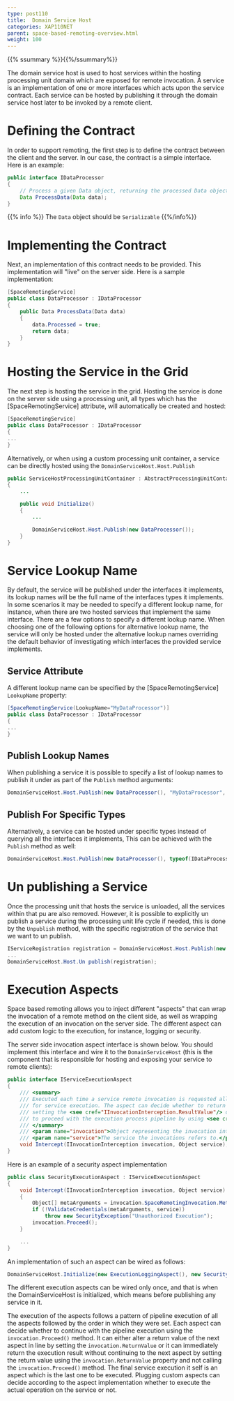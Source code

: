 ```yaml
---
type: post110
title:  Domain Service Host
categories: XAP110NET
parent: space-based-remoting-overview.html
weight: 100
---
```




{{% ssummary %}}{{%/ssummary%}}


The domain service host is used to host services within the hosting processing unit domain which are exposed for remote invocation. A service is an implementation of one or more interfaces which acts upon the service contract. Each service can be hosted by publishing it through the domain service host later to be invoked by a remote client.



# Defining the Contract

In order to support remoting, the first step is to define the contract between the client and the server. In our case, the contract is a simple interface. Here is an example:


```java
public interface IDataProcessor
{
    // Process a given Data object, returning the processed Data object.
    Data ProcessData(Data data);
}
```

{{% info %}}
The `Data` object should be `Serializable`
{{%/info%}}

# Implementing the Contract

Next, an implementation of this contract needs to be provided. This implementation will "live" on the server side. Here is a sample implementation:


```csharp
[SpaceRemotingService]
public class DataProcessor : IDataProcessor
{
    public Data ProcessData(Data data)
    {
    	data.Processed = true;
    	return data;
    }
}
```

# Hosting the Service in the Grid

The next step is hosting the service in the grid. Hosting the service is done on the server side using a processing unit, all types which has the \[SpaceRemotingService\] attribute, will automatically be created and hosted:


```csharp
[SpaceRemotingService]
public class DataProcessor : IDataProcessor
{
...
}
```

Alternatively, or when using a custom processing unit container, a service can be directly hosted using the `DomainServiceHost.Host.Publish`


```java
public ServiceHostProcessingUnitContainer : AbstractProcessingUnitContainer
{
    ...

    public void Initialize()
    {
        ...

        DomainServiceHost.Host.Publish(new DataProcessor());
    }
}
```

# Service Lookup Name

By default, the service will be published under the interfaces it implements, its lookup names will be the full name of the interfaces types it implements. In some scenarios it may be needed to specify a different lookup name, for instance, when there are two hosted services that implement the same interface. There are a few options to specify a different lookup name. When choosing one of the following options for alternative lookup name, the service will only be hosted under the alternative lookup names overriding the default behavior of investigating which interfaces the provided service implements.

## Service Attribute

A different lookup name can be specified by the \[SpaceRemotingService\] `LookupName` property:


```csharp
[SpaceRemotingService(LookupName="MyDataProcessor")]
public class DataProcessor : IDataProcessor
{
...
}
```

## Publish Lookup Names

When publishing a service it is possible to specify a list of lookup names to publish it under as part of the `Publish` method arguments:


```csharp
DomainServiceHost.Host.Publish(new DataProcessor(), "MyDataProcessor", "MySpecialDataProcessor");
```

## Publish For Specific Types

Alternatively, a service can be hosted under specific types instead of querying all the interfaces it implements, This can be achieved with the `Publish` method as well:


```csharp
DomainServiceHost.Host.Publish(new DataProcessor(), typeof(IDataProcessor), typeof(IMyService));
```

# Un publishing a Service

Once the processing unit that hosts the service is unloaded, all the services within that pu are also removed.
However, it is possible to explicitly un publish a service during the processing unit life cycle if needed, this is done by the `Unpublish` method, with the specific registration of the service that we want to un publish.


```csharp
IServiceRegistration registration = DomainServiceHost.Host.Publish(new DataProcessor());
...
DomainServiceHost.Host.Un publish(registration);
```

# Execution Aspects

Space based remoting allows you to inject different "aspects" that can wrap the invocation of a remote method on the client side, as well as wrapping the execution of an invocation on the server side. The different aspect can add custom logic to the execution, for instance, logging or security.

The server side invocation aspect interface is shown below. You should implement this interface and wire it to the `DomainServiceHost` (this is the component that is responsible for hosting and exposing your service to remote clients):


```csharp
public interface IServiceExecutionAspect
{
    /// <summary>
    /// Executed each time a service remote invocation is requested allowing a pluggable behavior
    /// for service execution. The aspect can decide whether to return the execution result value by
    /// setting the <see cref="IInvocationInterception.ResultValue"/> or
    /// to proceed with the execution process pipeline by using <see cref="IInvocationInterception.Proceed()"/>
    /// </summary>
    /// <param name="invocation">Object representing the invocation interception.</param>
    /// <param name="service">The service the invocations refers to.</param>
    void Intercept(IInvocationInterception invocation, Object service);
}
```

Here is an example of a security aspect implementation


```csharp
public class SecurityExecutionAspect : IServiceExecutionAspect
{
    void Intercept(IInvocationInterception invocation, Object service)
    {
        Object[] metaArguments = invocation.SpaceRemotingInvocation.MetaArgument;
        if (!ValidateCredentials(metaArguments, service))
            throw new SecurityException("Unauthorized Execution");
        invocation.Proceed();
    }

    ...
}
```

An implementation of such an aspect can be wired as follows:


```csharp
DomainServiceHost.Initialize(new ExecutionLoggingAspect(), new SecurityExecutionAspect());
```

The different execution aspects can be wired only once, and that is when the DomainServiceHost is initialized, which means before publishing any service in it.

The execution of the aspects follows a pattern of pipeline execution of all the aspects followed by the order in which they were set. Each aspect can decide whether to continue with the pipeline execution using the `invocation.Proceed()` method. It can either alter a return value of the next aspect in line by setting the `invocation.ReturnValue` or it can immediately return the execution result without continuing to the next aspect by setting the return value using the `invocation.ReturnValue` property and not calling the `invocation.Proceed()` method. The final service execution it self is an aspect which is the last one to be executed. Plugging custom aspects can decide according to the aspect implementation whether to execute the actual operation on the service or not.
